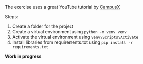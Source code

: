 
The exercise uses a great YouTube tutorial by [CampusX](https://www.youtube.com/watch?v=HdcLE8JuMrA&list=PLKnIA16_RmvaTbihpo4MtzVm4XOQa0ER0&index=5)


Steps:
1. Create a folder for the project
1. Create a virtual environment using `python -m venv venv`
1. Activate the virtual environment using `venv\Scripts\Activate`
1. Install libraries from requirements.txt using `pip install -r requirements.txt`



**Work in progress**